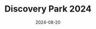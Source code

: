 ---
description: I'll have to put '2024' in the title since I go to Discovery Park a lot. Hell, I might go there again this year lol. This was my first roll of film on the Pentax 17 (Kodak 400) and the first roll of film I've shot since moving to Seattle. So a long time! <p>The last three photos were on my Konica TC though (Fuji C400, like the real one, the roll was six years old).
date: 2024-08-20
featured_image: 20240817-10.jpg
sort_by: Name # Exif.Date
sort_order: asc
title: Discovery Park 2024
type: gallery
tags: ['seattle', 'pentax-17', 'konica-ar-tc']
weight: 3
params:
  theme: dark
---
